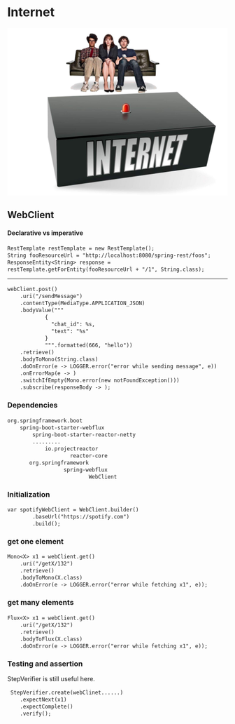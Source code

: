 # Internet
![Internet](internet.jpeg)

## WebClient

#### Declarative vs imperative
    RestTemplate restTemplate = new RestTemplate();
    String fooResourceUrl = "http://localhost:8080/spring-rest/foos";
    ResponseEntity<String> response = restTemplate.getForEntity(fooResourceUrl + "/1", String.class);
-------------------------
    webClient.post()
        .uri("/sendMessage")
        .contentType(MediaType.APPLICATION_JSON)
        .bodyValue("""
                {
                  "chat_id": %s,
                  "text": "%s"
                }
                """.formatted(666, "hello"))
        .retrieve()
        .bodyToMono(String.class)
        .doOnError(e -> LOGGER.error("error while sending message", e))
        .onErrorMap(e -> )
        .switchIfEmpty(Mono.error(new notFoundException()))
        .subscribe(responseBody -> );

### Dependencies
    org.springframework.boot
        spring-boot-starter-webflux 
            spring-boot-starter-reactor-netty
            .........
                io.projectreactor
                        reactor-core
           org.springframework
                      spring-webflux 
                              WebClient

### Initialization
    var spotifyWebClient = WebClient.builder()
            .baseUrl("https://spotify.com")
            .build();

### get one element
    Mono<X> x1 = webClient.get()
        .uri("/getX/132")
        .retrieve()
        .bodyToMono(X.class)
        .doOnError(e -> LOGGER.error("error while fetching x1", e));

### get many elements
    Flux<X> x1 = webClient.get()
        .uri("/getX/132")
        .retrieve()
        .bodyToFlux(X.class)
        .doOnError(e -> LOGGER.error("error while fetching x1", e));

### Testing and assertion
StepVerifier is still useful here.

     StepVerifier.create(webClinet......)
        .expectNext(x1)
        .expectComplete()
        .verify();

[//]: # (webTestClient)
[//]: # (webflux)
[//]: # (hot publisher vs cold publisher https://projectreactor.io/docs/core/release/reference/#reactor.hotCold)
[//]: # (defer vs just)
[//]: # (pure functions and side effects)

